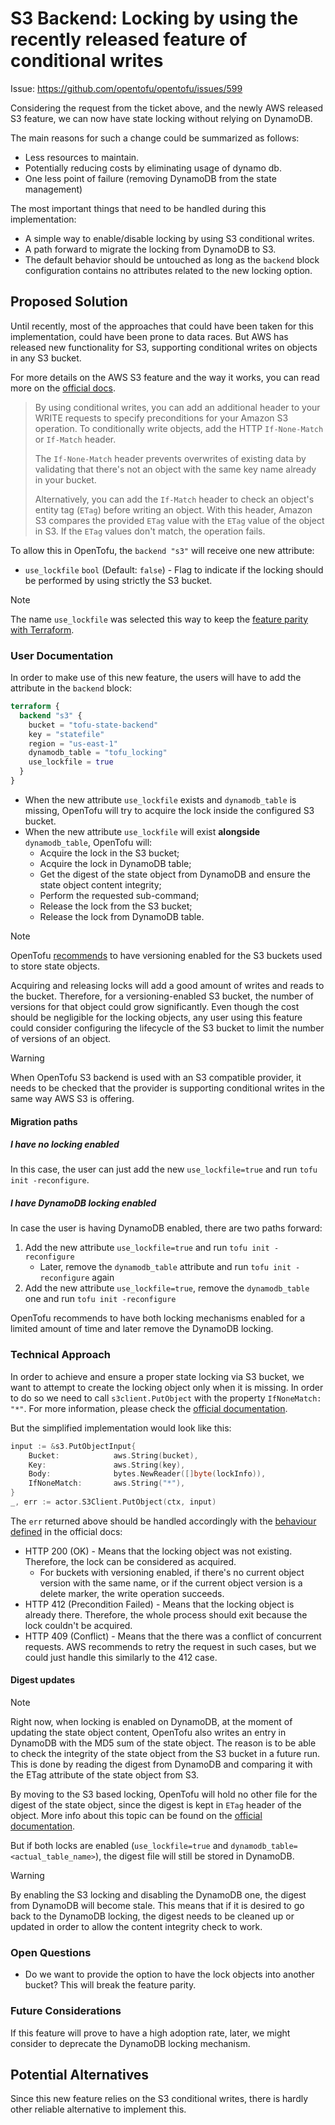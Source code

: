 # S3 Backend: Locking by using the recently released feature of conditional writes

Issue: https://github.com/opentofu/opentofu/issues/599

Considering the request from the ticket above, and the newly AWS released S3 feature, we can now have state locking without relying on DynamoDB.

The main reasons for such a change could be summarized as follows:
* Less resources to maintain.
* Potentially reducing costs by eliminating usage of dynamo db.
* One less point of failure (removing DynamoDB from the state management)

The most important things that need to be handled during this implementation:
* A simple way to enable/disable locking by using S3 conditional writes.
* A path forward to migrate the locking from DynamoDB to S3.
* The default behavior should be untouched as long as the `backend` block configuration contains no attributes related to the new locking option.

## Proposed Solution

Until recently, most of the approaches that could have been taken for this implementation, could have been prone to data races.
But AWS has released new functionality for S3, supporting conditional writes on objects in any S3 bucket.

For more details on the AWS S3 feature and the way it works, you can read more on the [official docs](https://docs.aws.amazon.com/AmazonS3/latest/userguide/conditional-writes.html).

> By using conditional writes, you can add an additional header to your WRITE requests to specify preconditions for your Amazon S3 operation. To conditionally write objects, add the HTTP `If-None-Match` or `If-Match` header.
> 
> The `If-None-Match` header prevents overwrites of existing data by validating that there's not an object with the same key name already in your bucket.
>
> Alternatively, you can add the `If-Match` header to check an object's entity tag (`ETag`) before writing an object. With this header, Amazon S3 compares the provided `ETag` value with the `ETag` value of the object in S3. If the `ETag` values don't match, the operation fails.


To allow this in OpenTofu, the `backend "s3"` will receive one new attribute:
* `use_lockfile` `bool` (Default: `false`) - Flag to indicate if the locking should be performed by using strictly the S3 bucket.

> [!NOTE]
>
> The name `use_lockfile` was selected this way to keep the [feature parity with Terraform](https://developer.hashicorp.com/terraform/language/backend/s3#state-locking).

### User Documentation

In order to make use of this new feature, the users will have to add the attribute in the `backend` block:
```terraform
terraform {
  backend "s3" {
    bucket = "tofu-state-backend"
    key = "statefile"
    region = "us-east-1"
    dynamodb_table = "tofu_locking"
    use_lockfile = true
  }
}
```

* When the new attribute `use_lockfile` exists and `dynamodb_table` is missing, OpenTofu will try to acquire the lock inside the configured S3 bucket.
* When the new attribute `use_lockfile` will exist **alongside** `dynamodb_table`, OpenTofu will:
  * Acquire the lock in the S3 bucket;
  * Acquire the lock in DynamoDB table;
  * Get the digest of the state object from DynamoDB and ensure the state object content integrity;
  * Perform the requested sub-command;
  * Release the lock from the S3 bucket;
  * Release the lock from DynamoDB table.

> [!NOTE]
>
> OpenTofu [recommends](https://opentofu.org/docs/language/settings/backends/s3/) to have versioning enabled for the S3 buckets used to store state objects.
>
> Acquiring and releasing locks will add a good amount of writes and reads to the bucket. Therefore, for a versioning-enabled S3 bucket, the number of versions for that object could grow significantly.
> Even though the cost should be negligible for the locking objects, any user using this feature could consider configuring the lifecycle of the S3 bucket to limit the number of versions of an object.

> [!WARNING]
> 
> When OpenTofu S3 backend is used with an S3 compatible provider, it needs to be checked that the provider is supporting conditional writes in the same way AWS S3 is offering.

#### Migration paths
##### I have no locking enabled
In this case, the user can just add the new `use_lockfile=true` and run `tofu init -reconfigure`.

##### I have DynamoDB locking enabled
In case the user is having DynamoDB enabled, there are two paths forward:
1. Add the new attribute `use_lockfile=true` and run `tofu init -reconfigure`
   * Later, remove the `dynamodb_table` attribute and run `tofu init -reconfigure` again
2. Add the new attribute `use_lockfile=true`, remove the `dynamodb_table` one and run `tofu init -reconfigure`

OpenTofu recommends to have both locking mechanisms enabled for a limited amount of time and later remove the DynamoDB locking.
### Technical Approach

In order to achieve and ensure a proper state locking via S3 bucket, we want to attempt to create the locking object only when it is missing. 
In order to do so we need to call `s3client.PutObject` with the property `IfNoneMatch: "*"`.
For more information, please check the [official documentation](https://docs.aws.amazon.com/AmazonS3/latest/userguide/conditional-writes.html#conditional-write-key-names).

But the simplified implementation would look like this:
```go
input := &s3.PutObjectInput{
    Bucket:            aws.String(bucket),
    Key:               aws.String(key),
    Body:              bytes.NewReader([]byte(lockInfo)),
    IfNoneMatch:       aws.String("*"),
}
_, err := actor.S3Client.PutObject(ctx, input)
```

The `err` returned above should be handled accordingly with the [behaviour defined](https://docs.aws.amazon.com/AmazonS3/latest/userguide/conditional-writes.html) in the official docs:
* HTTP 200 (OK) - Means that the locking object was not existing. Therefore, the lock can be considered as acquired.
  * For buckets with versioning enabled, if there's no current object version with the same name, or if the current object version is a delete marker, the write operation succeeds.
* HTTP 412 (Precondition Failed) - Means that the locking object is already there. Therefore, the whole process should exit because the lock couldn't be acquired.
* HTTP 409 (Conflict) - Means that the there was a conflict of concurrent requests. AWS recommends to retry the request in such cases, but we could just handle this similarly to the 412 case.

#### Digest updates
> [!NOTE]
> Right now, when locking is enabled on DynamoDB, at the moment of updating the state object content, OpenTofu also writes an entry in DynamoDB with the MD5 sum of the state object.
> The reason is to be able to check the integrity of the state object from the S3 bucket in a future run. This is done by reading the digest from DynamoDB and comparing it with the ETag attribute of the state object from S3. 

By moving to the S3 based locking, OpenTofu will hold no other file for the digest of the state object, since the digest is kept in `ETag` header of the object.
More info about this topic can be found on the [official documentation](https://docs.aws.amazon.com/AmazonS3/latest/userguide/checking-object-integrity.html).

But if both locks are enabled (`use_lockfile=true` and `dynamodb_table=<actual_table_name>`), the digest file will still be stored in DynamoDB.

> [!WARNING]
> 
> By enabling the S3 locking and disabling the DynamoDB one, the digest from DynamoDB will become stale. This means that if it is desired to go back to the DynamoDB locking, the digest needs to be cleaned up or updated in order to allow the content integrity check to work.

### Open Questions

* Do we want to provide the option to have the lock objects into another bucket? This will break the feature parity.

### Future Considerations
If this feature will prove to have a high adoption rate, later, we might consider to deprecate the DynamoDB locking mechanism. 

## Potential Alternatives
Since this new feature relies on the S3 conditional writes, there is hardly other reliable alternative to implement this. 
